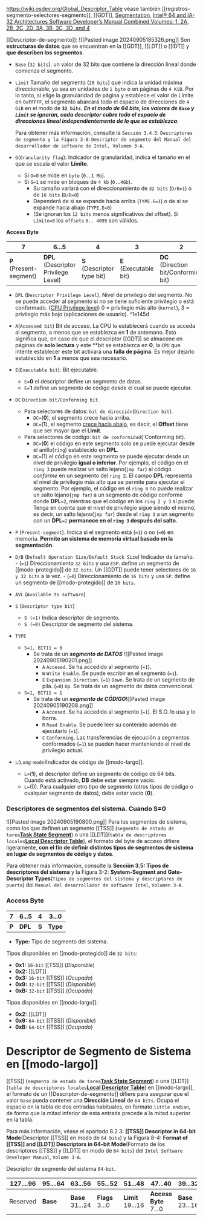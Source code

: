 https://wiki.osdev.org/Global_Descriptor_Table
véase también [[registros-segmento-selectores-segmento]], [[GDT]], [Segmentation](https://wiki.osdev.org/Segmentation "Segmentation"), [Intel® 64 and IA-32 Architectures Software Developer’s Manual Combined Volumes: 1, 2A, 2B, 2C, 2D, 3A, 3B, 3C, 3D, and 4](https://www.intel.com/content/www/us/en/content-details/782158/intel-64-and-ia-32-architectures-software-developer-s-manual-combined-volumes-1-2a-2b-2c-2d-3a-3b-3c-3d-and-4.html?wapkw=intel%2064%20and%20ia-32%20architectures%20software%20developer%27s%20manual&docid=782161)

[[Descriptor-de-segmento]]:
![[Pasted image 20240905185326.png]]
Son **estructuras de datos** que se encuentran en la [[GDT]], [[LDT]] o [[IDT]] y **que describen los segmentos**. 
- ``Base`` (``32 bits``). un valor de 32 bits que contiene la dirección lineal donde comienza el segmento.
- `Limit` Tamaño del segmento (``20 bits``) que indica la unidad máxima direccionable, ya sea en unidades de `1 byte` o en páginas de `4 KiB`. Por lo tanto, si elige la granularidad de página y establece el valor de Límite en `0xFFFFF`, el segmento abarcará todo el espacio de direcciones de `4 GiB` en el modo de **`32 bits`**.
	 _**En el modo de 64 bits, los valores de `Base` y `Limit` se ignoran, cada descriptor cubre todo el espacio de direcciones lineal independientemente de lo que se establezca**_.

	Para obtener más información, consulte la `Sección 3.4.5`: `Descriptores de segmento y la Figura 3-8`: `Descriptor de segmento del Manual del desarrollador de software de Intel, Volumen 3-A`.

- `G`(`Granularity flag`): Indicador de granularidad, indica el tamaño en el que se escala el valor **Límite**.
	- Si ``G=0`` se mide en ``byte`` (``0..1 Mb``). 
	- Si ``G=1`` se mide en bloques de ``4 kb`` (``0..4Gb``). 
		- Su tamaño variará con el direccionamiento de ``32 bits`` (``D/B=1``) o de ``16 bits`` (``D/B=0``) 
		- Dependerá de si se expande hacia arriba (``TYPE.E=1``) o de si se expande hacia abajo (``TYPE.E=0``)
		- (Se ignoran los ``12 bits`` menos significativos del offset). Si ``Límite=0`` los ``offsets`` ``0.. 4095`` son válidos.
	
**Access Byte**

| 7                          | 6...5                                   | 4                              | 3                         | 2                                        | 1                                     | 0                       |
| -------------------------- | --------------------------------------- | ------------------------------ | ------------------------- | ---------------------------------------- | ------------------------------------- | ----------------------- |
| **P**<br>(Present-segment) | **DPL**<br>(Descriptor Privilege Level) | **S**<br>(Descriptor type bit) | **E**<br>(Executable bit) | **DC**<br>(Direction bit/Conforming bit) | **RW**<br>(Readable bit/Writable bit) | **A**<br>(Accessed bit) |
- `DPL` (``Descriptor Privilege Level``). Nivel de privilegio del segmento. No se puede acceder al segmento si no se tiene suficiente privilegio o está conformado. ([CPU Privilege level](https://wiki.osdev.org/Security#Rings "Security")) 0 = privilegio más alto (`kernel`), 3 = privilegio más bajo (aplicaciones de usuario). ^1e145d
- `A`(`Accessed bit`) Bit de acceso. La CPU lo establecerá cuando se acceda al segmento, a menos que se establezca en **1** de antemano. Esto significa que, en caso de que el descriptor [[GDT]] se almacene en páginas de **solo lectura** y este **bit se establezca en **0**, la `CPU` que intente establecer este bit activará una __falla de página__. Es mejor dejarlo establecido en **1** a menos que sea necesario.
- `E`(`Executable bit`): Bit ejecutable. 
	- `E=`**0** el descriptor define un segmento de datos. 
	- `E=`**1** define un segmento de código desde el cual se puede ejecutar.
- `DC` `Direction bit/Conforming bit`.
	- Para selectores de datos: `bit de dirección`(`Direction bit`). 
		- `DC=`(**0**), el segmento crece hacia arriba. 
		- `DC=`(**1**), el segmento [crece hacia abajo](https://wiki.osdev.org/Expand_Down "Expand Down"), es decir, el **Offset** tiene que ser mayor que el **Limit**.
	- Para selectores de código: `bit de conformidad`(`Conforming bit).
		- `DC=`(**0**) el código en este segmento solo se puede ejecutar desde el anillo(`ring`) establecido en **DPL**.
		- `DC=`(1) el código en este segmento se puede ejecutar desde un nivel de privilegio **igual o inferior**. 
		 Por ejemplo, el código en el `ring 3` puede realizar un salto lejano(`jmp far`) al código _conforme_ en un segmento del `ring 2`. El campo **DPL** representa el nivel de privilegio más alto que se permite para ejecutar el segmento. Por ejemplo, el código en el `ring 0` no puede realizar un salto lejano(`jmp far`) a un segmento de código conforme donde **DPL**`=2`, mientras que el código en los `ring 2 y 3` sí puede. Tenga en cuenta que el nivel de privilegio sigue siendo el mismo, es decir, un salto lejano(`jmp far`) desde el `ring 3` a un segmento con un **DPL**`=2` **permanece en el `ring 3` después del salto**.
- ``P`` (``Present-segment``). Indica si el segmento está (``=1``) o no (``=0``) en memoria. **Permite un sistema de memoria virtual basado en la segmentación**.
- ``D/B`` (``Default Operation Size/Default Stack Size``)  Indicador de tamaño.
		- (``=1``) Direccionamiento ``32 bits`` y usa ``ESP``. define un segmento de [[modo-protegido]] de `32 bits`. Un [[GDT]] puede tener selectores de `16 y 32 bits` a la vez.
		- (``=0``) Direccionamiento de ``16 bits`` y usa ``SP``. define un segmento de [[modo-protegido]] de `16 bits`.
		
- ``AVL`` (``Available to software``)
- `S` (`Descriptor type bit`)
	- ``S (=1)`` Indica descriptor de segmento. 
	- ``S (=0)`` Descriptor de segmento del sistema.
- ``TYPE`` 
	- ``S=1, BIT11 = 0 ``
		- Se trata de un ___segmento de DATOS___  ![[Pasted image 20240905190201.png]]
			- ``A`` ``Accesed``. Se ha accedido al segmento (``=1``).
			- ``W`` ``Write Enable``. Se puede escribir en el segmento (``=1``). 
			- ``E`` ``Expansion Direction``. (``=1``) ``Down``. Se trata de un segmento de pila. (``=0``) ``Up``. Se trata de un segmento de datos convencional. 
	- ``S=1, BIT11 = 1 ``
		- Se trata de un ___segmento de CÓDIGO___![[Pasted image 20240905190208.png]]
			- ``A`` ``Accesed``. Se ha accedido al segmento (``=1``). El S.O. lo usa y lo borra. 
			- ``R`` ``Read Enable``. Se puede leer su contenido además de ejecutarlo (``=1``). 
			- ``C`` ``Conforming``. Las transferencias de ejecución a segmentos conformados (``=1``) se pueden hacer manteniendo el nivel de privilegio actual.
- `L`(`Long-mode`)Indicador de código de [[modo-largo]]. 
	- `L=`(**1**), el descriptor define un segmento de código de 64 bits. Cuando está activado, **DB** debe estar siempre vacío. 
	- `L=`(0). Para cualquier otro tipo de segmento (otros tipos de código o cualquier segmento de datos), debe estar vacío (**0**).

### Descriptores de segmentos del sistema. Cuando S=0
![[Pasted image 20240905190800.png]]
Para los segmentos de sistema, como los que definen un segmento [[TSS]] (`segmento de estado de tarea`**[Task State Segment](https://wiki.osdev.org/Task_State_Segment "Task State Segment")**) o una [[LDT]](`tabla de descriptores locales`**[Local Descriptor Table](https://wiki.osdev.org/Local_Descriptor_Table "Local Descriptor Table")**), el formato del byte de acceso difiere ligeramente, **con el fin de definir distintos tipos de segmentos de sistema en lugar de segmentos de código y datos**.

Para obtener más información, consulte la **Sección 3.5: Tipos de descriptores del sistema** y la Figura 3-2: **System-Segment and Gate-Descriptor Types**(`Tipos de segmentos del sistema y descriptores de puerta`) del `Manual del desarrollador de software Intel`, `Volumen 3-A`.

### Access Byte

| 7     | 6...5   | 4     | 3...0    |
| ----- | ------- | ----- | -------- |
| **P** | **DPL** | **S** | **Type** |
- **Type:**  Tipo de segmento del sistema.

Tipos disponibles en [[modo-protegido]] de `32 bits`:
- **0x1:** `16-bit` [[TSS]] (_Disponible_)
- **0x2:** [[LDT]]
- **0x3:** `16-bit` [[TSS]] (_Ocupado_)
- **0x9:** `32-bit` [[TSS]] (_Disponible_)
- **0xB:** `32-bit` [[TSS]] (_Ocupado_)

Tipos disponibles en [[modo-largo]]:
- **0x2:** [[LDT]]
- **0x9:** `64-bit` [[TSS]] (_Disponible_)
- **0xB:** `64-bit` [[TSS]] (_Ocupado_)

# Descriptor de Segmento de Sistema en [[modo-largo]]
[[TSS]] (`segmento de estado de tarea`**[Task State Segment](https://wiki.osdev.org/Task_State_Segment "Task State Segment")**) o una [[LDT]](`tabla de descriptores locales`**[Local Descriptor Table](https://wiki.osdev.org/Local_Descriptor_Table "Local Descriptor Table")**) en [[modo-largo]], el formato de un [[Descriptor-de-segmento]] difiere para asegurar que el valor `Base` pueda contener una **Dirección Lineal** de `64 bits`. Ocupa el espacio en la tabla de dos entradas habituales, en formato `little endian`, de forma que la mitad inferior de esta entrada precede a la mitad superior en la tabla.

Para más información, véase el apartado 8.2.3: **[[TSS]] Descriptor in 64-bit Mode**(Descriptor [[TSS]] en modo de `64 bits`) y la Figura 8-4: **Format of [[TSS]] and [[LDT]] Descriptors in 64-bit Mode**(Formato de los descriptores [[TSS]] y [[LDT]] en modo de `64 bits`) del `Intel Software Developer Manual`, `Volume 3-A`. 

Descriptor de segmento del sistema `64-bit`.

| 127....96 | 95....64 | 63...56               | 55...52              | 51...48                | 47...40                    | 39...32               | 31...16              | 15...0                |
| --------- | -------- | --------------------- | -------------------- | ---------------------- | -------------------------- | --------------------- | -------------------- | --------------------- |
| Reserved  | **Base** | **Base**  <br>31...24 | **Flags**  <br>3...0 | **Limit**  <br>19...16 | **Access Byte**  <br>7...0 | **Base**  <br>23...16 | **Base**  <br>15...0 | **Limit**  <br>15...0 |


